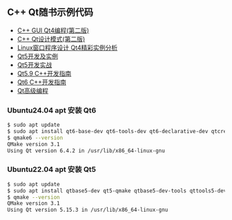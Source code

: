 ## C++ Qt随书示例代码

- [C++ GUI Qt4编程(第二版)](Cpp.GUI.Programming.with.Qt4)
- [C++ Qt设计模式(第二版)](Design.Patterns.in.Cpp.with.Qt)
- [Linux窗口程序设计 Qt4精彩实例分析](Linux.GUI.Programming.With.Qt4)
- [Qt5开发及实例](Qt5.Development.And.Example)
- [Qt5开发实战](Qt5.Programming.Guide)
- [Qt5.9 C++开发指南](Qt5_9.Cpp.Developing.Guide)
- [Qt6 C++开发指南](Qt6.Cpp.Developing.Guide)
- [Qt高级编程](Advanced.Qt.Programming)

### Ubuntu24.04 apt 安装 Qt6

```bash
$ sudo apt update
$ sudo apt install qt6-base-dev qt6-tools-dev qt6-declarative-dev qtcreator
$ qmake6 --version
QMake version 3.1
Using Qt version 6.4.2 in /usr/lib/x86_64-linux-gnu
```

### Ubuntu22.04 apt 安装 Qt5

```bash
$ sudo apt update
$ sudo apt install qtbase5-dev qt5-qmake qtbase5-dev-tools qttools5-dev-tools
$ qmake --version
QMake version 3.1
Using Qt version 5.15.3 in /usr/lib/x86_64-linux-gnu
```
